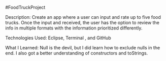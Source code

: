 #FoodTruckProject



Description:
Create an app where a user can input and rate up to five food trucks. Once the input and received, the user has the option to review the info in multiple formats with the information prioritized differently.

Technologies Used:
Eclipse, Terminal , and GitHub

What I Learned:
Null is the devil, but I did learn how to exclude nulls in the end. I also got a better understanding of constructors and toStrings.
